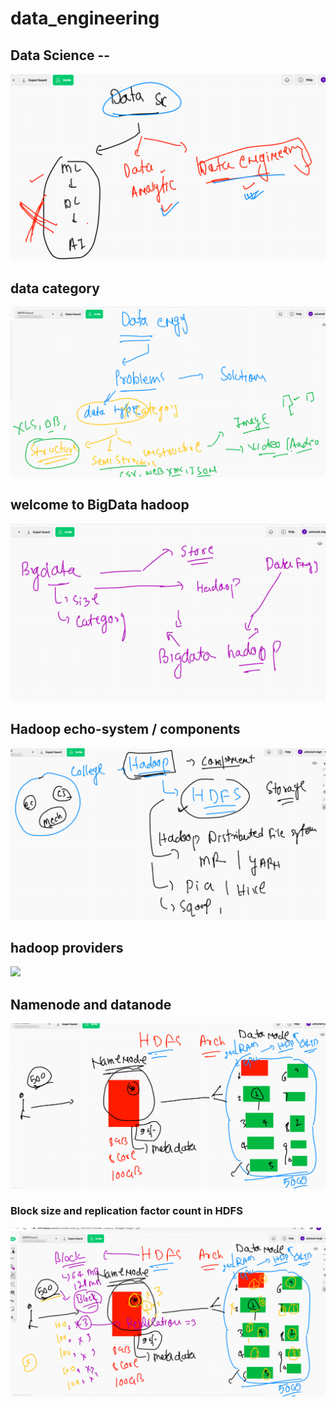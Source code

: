# data_engineering

## Data Science --

<img src="dsc.png">

## data category 

<img src="dc.png">

## welcome to BigData hadoop 

<img src="hadoop.png">

## Hadoop echo-system / components 

<img src="hadoop1.png">

## hadoop providers

<img src="hdpro.png">

## Namenode and datanode

<img src="nndn.png">

### Block size and replication factor count in HDFS 

<img src="fs.png">

